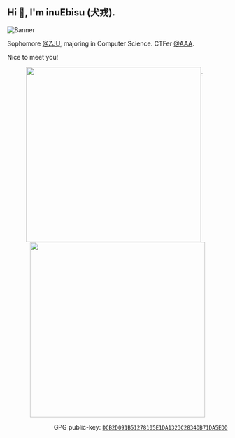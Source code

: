 ## Hi 👋, I'm inuEbisu (犬戎).

![Banner](/banner_noise.avif)

Sophomore [@ZJU](https://www.zju.edu.cn/english/), majoring in Computer Science. CTFer [@AAA](https://github.com/team-s2).

Nice to meet you!

<p align="center">
  <a href="#">
    <img width="400" align="top" src="https://gist.githubusercontent.com/inuEbisu/2d78bce4a1ea649a7263463d6a9158c4/raw/github-metrics.svg" />
  </a>
  &emsp;
  <a href="#">
    <img width="400" align="top" src="https://gist.githubusercontent.com/inuEbisu/953a47c3b7cb7c2db4be4045a1329f6a/raw/github-metrics.svg" />
  </a>
</p>

<p align="right">GPG public-key: <code><a href="https://keys.openpgp.org/vks/v1/by-fingerprint/DCB2D091B51278105E1DA1323C2834DB71DA5EDD">DCB2D091B51278105E1DA1323C2834DB71DA5EDD</a></code></p>